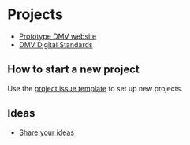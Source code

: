 # Projects

* [Prototype DMV website](https://github.com/civicdmv/dmv-website)
* [DMV Digital Standards](https://github.com/civicdmv/ops/issues/2)

## How to start a new project

Use the [project issue template](https://github.com/civicdmv/ops/issues/new?assignees=&labels=&template=new-project.md&title=Project%3A+%5BTEMPLATE%5D) to set up new projects.

## Ideas

* [Share your ideas](https://github.com/CivicDMV/ideas/issues/new)
